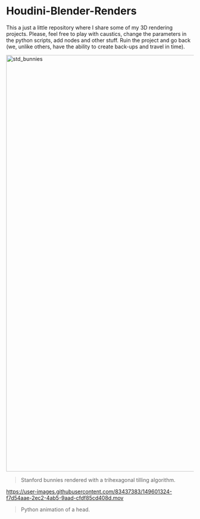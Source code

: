 # Houdini-Blender-Renders
This a just a little repository where I share some of my 3D rendering projects. Please, feel free to play with caustics, change the parameters in the python scripts, add nodes and other stuff. Ruin the project and go back (we, unlike others, have the ability to create back-ups and travel in time).

<img width="1116" alt="std_bunnies" src="https://user-images.githubusercontent.com/83437383/149600775-a79c825b-def3-45b4-811b-92e13a6a0da9.png">

> Stanford bunnies rendered with a trihexagonal tilling algorithm.

https://user-images.githubusercontent.com/83437383/149601324-f7d54aae-2ec2-4ab5-9aad-cfdf85cd408d.mov

> Python animation of a head.
